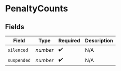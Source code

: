 # PenaltyCounts


## Fields

| Field              | Type               | Required           | Description        |
| ------------------ | ------------------ | ------------------ | ------------------ |
| `silenced`         | *number*           | :heavy_check_mark: | N/A                |
| `suspended`        | *number*           | :heavy_check_mark: | N/A                |